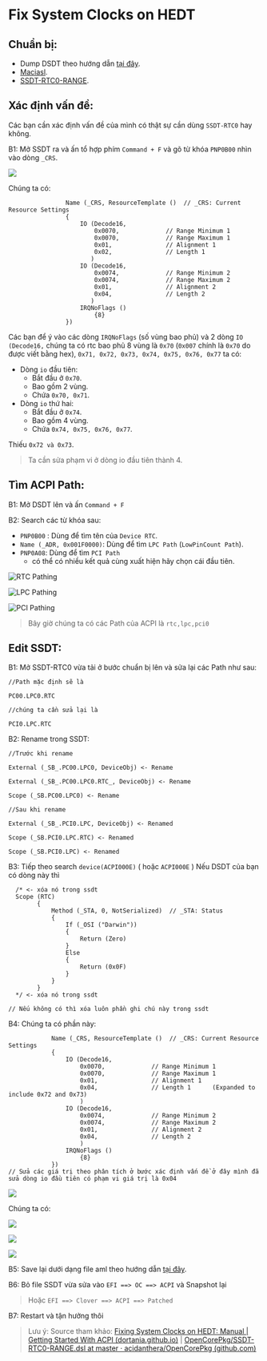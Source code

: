# Fix System Clocks on HEDT

## Chuẩn bị:

* Dump DSDT theo hướng dẫn [tại đây](https://app.gitbook.com/s/WaDTVx2hJ0rjBEHrlRj9/acpi-advance/patch-dsdt-phan-1).
* [Maciasl](https://github.com/acidanthera/MaciASL/releases).
* [SSDT-RTC0-RANGE](https://github.com/acidanthera/OpenCorePkg/blob/master/Docs/AcpiSamples/Source/SSDT-RTC0-RANGE.dsl).

## Xác định vấn đề:

Các bạn cần xác định vấn đề của mình có thật sự cần dùng `SSDT-RTC0` hay không.

B1: Mở SSDT ra và ấn tổ hợp phím `Command + F` và gõ từ khóa `PNP0B00` nhìn vào dòng `_CRS`.

![](https://dortania.github.io/Getting-Started-With-ACPI/assets/img/rtc-range-check.d964e9c9.png)

Chúng ta có:

```
                Name (_CRS, ResourceTemplate ()  // _CRS: Current Resource Settings
                {
                    IO (Decode16,
                        0x0070,             // Range Minimum 1
                        0x0070,             // Range Maximum 1
                        0x01,               // Alignment 1
                        0x02,               // Length 1
                       )
                    IO (Decode16,
                        0x0074,             // Range Minimum 2
                        0x0074,             // Range Maximum 2
                        0x01,               // Alignment 2
                        0x04,               // Length 2
                       )
                    IRQNoFlags ()
                        {8}
                })
```

Các bạn để ý vào các dòng `IRQNoFlags` (số vùng bao phủ) và 2 dòng `IO (Decode16,` chúng ta có rtc bao phủ 8 vùng là `0x70` (`0x007` chính là `0x70` do được viết bằng hex), `0x71, 0x72, 0x73, 0x74, 0x75, 0x76, 0x77` ta có:

* Dòng `io` đầu tiên:
  * Bắt đầu ở `0x70`.
  * Bao gồm 2 vùng.
  * Chứa `0x70, 0x71`.
* Dòng `io` thứ hai:
  * Bắt đầu ở `0x74`.
  * Bao gồm 4 vùng.
  * Chứa `0x74, 0x75, 0x76, 0x77`.

Thiếu `0x72 và 0x73`.

> Ta cần sửa phạm vi ở dòng io đầu tiên thành 4.

## Tìm ACPI Path:

B1: Mở DSDT lên và ấn `Command + F`

B2: Search các từ khóa sau:

* `PNP0B00` : Dùng để tìm tên của `Device RTC`.
* `Name (_ADR, 0x001F0000)`: Dùng để tìm `LPC Path` (`LowPinCount Path`).
* `PNP0A08`: Dùng để tìm `PCI Path`&#x20;
  * có thể có nhiều kết quả cùng xuất hiện hãy chọn cái đầu tiên.

![RTC Pathing](https://dortania.github.io/Getting-Started-With-ACPI/assets/img/rtc-name.afa4c3f4.png)

![LPC Pathing](https://dortania.github.io/Getting-Started-With-ACPI/assets/img/lpc.bfa9cf23.png)

![PCI Pathing](https://dortania.github.io/Getting-Started-With-ACPI/assets/img/pci0.4477f361.png)

> Bây giờ chúng ta có các Path của ACPI là `rtc,lpc,pci0`

## Edit SSDT:

B1: Mở SSDT-RTC0 vừa tải ở bước chuẩn bị lên và sửa lại các Path như sau:

```
//Path mặc định sẽ là

PC00.LPC0.RTC

//chúng ta cần sửa lại là

PCI0.LPC.RTC 
```

B2: Rename trong SSDT:

```
//Trước khi rename

External (_SB_.PC00.LPC0, DeviceObj) <- Rename 

External (_SB_.PC00.LPC0.RTC_, DeviceObj) <- Rename 

Scope (_SB.PC00.LPC0) <- Rename

//Sau khi rename

External (_SB_.PCI0.LPC, DeviceObj) <- Renamed

Scope (_SB.PCI0.LPC.RTC) <- Renamed

Scope (_SB.PCI0.LPC) <- Renamed
```

B3: Tiếp theo search `device(ACPI000E)` ( hoặc `ACPI000E` ) Nếu DSDT của bạn có dòng này thì

```
  /* <- xóa nó trong ssdt
  Scope (RTC)
        {
            Method (_STA, 0, NotSerialized)  // _STA: Status
            {
                If (_OSI ("Darwin"))
                {
                    Return (Zero)
                }
                Else
                {
                    Return (0x0F)
                }
            }
        }
  */ <- xóa nó trong ssdt

// Nếu không có thì xóa luôn phần ghi chú này trong ssdt
```

B4: Chúng ta có phần này:

```
            Name (_CRS, ResourceTemplate ()  // _CRS: Current Resource Settings
            {
                IO (Decode16,
                    0x0070,             // Range Minimum 1
                    0x0070,             // Range Maximum 1
                    0x01,               // Alignment 1
                    0x04,               // Length 1      (Expanded to include 0x72 and 0x73)
                    )
                IO (Decode16,
                    0x0074,             // Range Minimum 2
                    0x0074,             // Range Maximum 2
                    0x01,               // Alignment 2
                    0x04,               // Length 2
                    )
                IRQNoFlags ()
                    {8}
            })
// Sửa các giá trị theo phân tích ở bước xác định vấn đề ở đây mình đã sửa dòng io đầu tiên có phạm vi giá trị là 0x04
```

![](https://imgur.com/oBdHjTa.png)

Chúng ta có:

![](https://imgur.com/pHiUOhF.png)

![](https://imgur.com/H0oVCx0.png)

![](https://imgur.com/id7Wk74.png)

B5: Save lại dưới dạng file aml theo hướng dẫn [tại đây](https://app.gitbook.com/s/WaDTVx2hJ0rjBEHrlRj9/acpi-advance/patch-dsdt-phan-1).

B6: Bỏ file SSDT vừa sửa vào `EFI ==> OC ==> ACPI` và Snapshot lại&#x20;

> Hoặc `EFI ==> Clover ==> ACPI ==> Patched`

B7: Restart và tận hưởng thôi

> Lưu ý: Source tham khảo: [Fixing System Clocks on HEDT: Manual | Getting Started With ACPI (dortania.github.io)](https://dortania.github.io/Getting-Started-With-ACPI/Universal/awac-methods/manual-hedt.html#edits-to-the-sample-ssdt) | [OpenCorePkg/SSDT-RTC0-RANGE.dsl at master · acidanthera/OpenCorePkg (github.com)](https://github.com/acidanthera/OpenCorePkg/blob/master/Docs/AcpiSamples/Source/SSDT-RTC0-RANGE.dsl)
